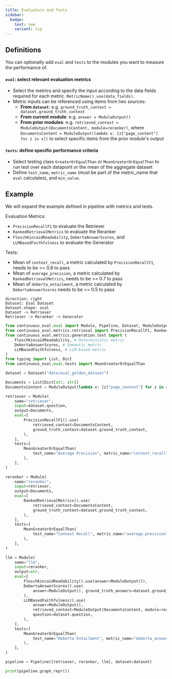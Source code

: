 ```yaml
---
title: Evaluators and Tests
sidebar:
  badge:
    text: new
    variant: tip
---
```


## Definitions

You can optionally add `eval` and `tests` to the modules you want to measure the performance of.


#### `eval`: select relevant evaluation metrics
- Select the metrics and specify the input according to the data fields required for each metric. `MetricName().use(data_fields)`.
- Metric inputs can be referenced using items from two sources:
    -   **From `dataset`**: e.g. `ground_truth_context = dataset.ground_truth_context`
    -   **From current module**: e.g. `answer = ModuleOutput()`
    -   **From prior modules**: e.g. `retrieved_context = ModuleOutput(DocumentsContent, module=reranker)`, where
        `DocumentsContent = ModuleOutput(lambda x: [z["page_content"] for z in x])` to select specific items from the prior module's output


#### `tests`: define specific performance criteria
- Select testing class `GreaterOrEqualThan` or `MeanGreaterOrEqualThan` to run test over each datapoint or the mean of the aggregate dataset
- Define `test_name`, `metric_name` (must be part of the metric_name that `eval` calculates), and `min_value`.


## Example

We will expand the example defined in pipeline with metrics and tests.

Evaluation Metrics:
-   `PrecisionRecallF1` to evaluate the Retriever
-   `RankedRetrievalMetrics` to evaluate the Reranker
-   `FleschKincaidReadability`, `DebertaAnswerScores`, and `LLMBasedFaithfulness` to evaluate the Generator

Tests:
-   Mean of `context_recall`, a metric calculated by `PrecisionRecallF1`, needs to be >= 0.8 to pass
-   Mean of `average_precision`, a metric calculated by `RankedRetrievalMetrics`, needs to be >= 0.7 to pass
-   Mean of `deberta_entailment`, a metric calculated by `DebertaAnswerScores` needs to be >= 0.5 to pass


```d2
direction: right
Dataset: Eval Dataset
Dataset.shape: oval
Dataset -> Retriever
Retriever -> Reranker -> Generator
```




```python title="pipeline.py"
from continuous_eval.eval import Module, Pipeline, Dataset, ModuleOutput
from continuous_eval.metrics.retrieval import PrecisionRecallF1, RankedRetrievalMetrics # Deterministic metrics
from continuous_eval.metrics.generation.text import (
    FleschKincaidReadability, # Deterministic metric
    DebertaAnswerScores, # Semantic metric
    LLMBasedFaithfulness, # LLM-based metric
)
from typing import List, Dict
from continuous_eval.eval.tests import MeanGreaterOrEqualThan

dataset = Dataset("data/eval_golden_dataset")

Documents = List[Dict[str, str]]
DocumentsContent = ModuleOutput(lambda x: [z["page_content"] for z in x])

retriever = Module(
    name="retriever",
    input=dataset.question,
    output=Documents,
    eval=[
        PrecisionRecallF1().use(
            retrieved_context=DocumentsContent,
            ground_truth_context=dataset.ground_truth_context,
        ),
    ],
    tests=[
        MeanGreaterOrEqualThan(
            test_name="Average Precision", metric_name="context_recall", min_value=0.8
        ),
    ],
)

reranker = Module(
    name="reranker",
    input=retriever,
    output=Documents,
    eval=[
        RankedRetrievalMetrics().use(
            retrieved_context=DocumentsContent,
            ground_truth_context=dataset.ground_truth_context,
        ),
    ],
    tests=[
        MeanGreaterOrEqualThan(
            test_name="Context Recall", metric_name="average_precision", min_value=0.7
        ),
    ],
)

llm = Module(
    name="llm",
    input=reranker,
    output=str,
    eval=[
        FleschKincaidReadability().use(answer=ModuleOutput()),
        DebertaAnswerScores().use(
            answer=ModuleOutput(), ground_truth_answers=dataset.ground_truths
        ),
        LLMBasedFaithfulness().use(
            answer=ModuleOutput(),
            retrieved_context=ModuleOutput(DocumentsContent, module=reranker),
            question=dataset.question,
        ),
    ],
    tests=[
        MeanGreaterOrEqualThan(
            test_name="Deberta Entailment", metric_name="deberta_answer_entailment", min_value=0.5
        ),
    ],
)

pipeline = Pipeline([retriever, reranker, llm], dataset=dataset)

print(pipeline.graph_repr())
```